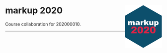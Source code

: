 <!-- README.md is generated from README.Rmd. Please edit that file -->

# markup 2020 <a href='https://github.com/gerkovink/markup2020'><img src='markup_sticker_SMALL.png' align="right" height="139" /></a>

Course collaboration for 202000010.


-----
